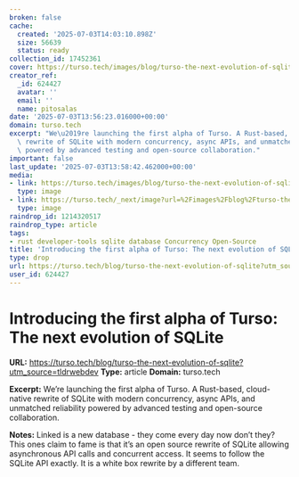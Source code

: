 ```yaml
---
broken: false
cache:
  created: '2025-07-03T14:03:10.898Z'
  size: 56639
  status: ready
collection_id: 17452361
cover: https://turso.tech/images/blog/turso-the-next-evolution-of-sqlite/cover.png
creator_ref:
  _id: 624427
  avatar: ''
  email: ''
  name: pitosalas
date: '2025-07-03T13:56:23.016000+00:00'
domain: turso.tech
excerpt: "We\u2019re launching the first alpha of Turso. A Rust-based, cloud-native\
  \ rewrite of SQLite with modern concurrency, async APIs, and unmatched reliability\
  \ powered by advanced testing and open-source collaboration."
important: false
last_update: '2025-07-03T13:58:42.462000+00:00'
media:
- link: https://turso.tech/images/blog/turso-the-next-evolution-of-sqlite/cover.png
  type: image
- link: https://turso.tech/_next/image?url=%2Fimages%2Fblog%2Fturso-the-next-evolution-of-sqlite%2Fcover.png&w=3840&q=100
  type: image
raindrop_id: 1214320517
raindrop_type: article
tags:
- rust developer-tools sqlite database Concurrency Open-Source
title: 'Introducing the first alpha of Turso: The next evolution of SQLite'
type: drop
url: https://turso.tech/blog/turso-the-next-evolution-of-sqlite?utm_source=tldrwebdev
user_id: 624427
---
```


# Introducing the first alpha of Turso: The next evolution of SQLite

**URL:** https://turso.tech/blog/turso-the-next-evolution-of-sqlite?utm_source=tldrwebdev
**Type:** article
**Domain:** turso.tech

**Excerpt:** We’re launching the first alpha of Turso. A Rust-based, cloud-native rewrite of SQLite with modern concurrency, async APIs, and unmatched reliability powered by advanced testing and open-source collaboration.

**Notes:**
Linked is a new database - they come every day now don’t they? This ones claim to fame is that it’s an open source rewrite of SQLite allowing asynchronous API calls and concurrent access. It seems to follow the SQLite API exactly. It is a white box rewrite by a different team. 
